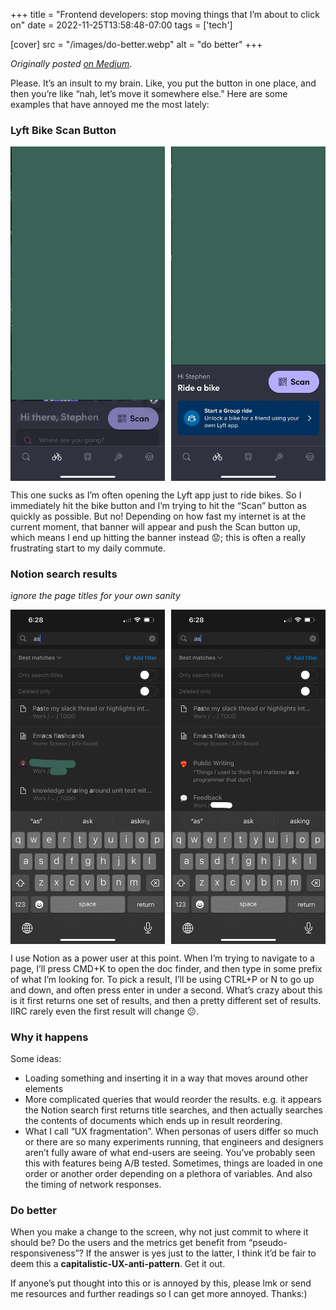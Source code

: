 +++
title = "Frontend developers: stop moving things that I’m about to click on"
date = 2022-11-25T13:58:48-07:00
tags = ['tech']

[cover]
src = "/images/do-better.webp"
alt = "do better"
+++

_Originally posted [on Medium](https://medium.com/@stephenjayakar/frontend-developers-stop-moving-things-that-im-about-to-click-on-5827bc0409b3)_.

Please. It’s an insult to my brain. Like, you put the button in one place, and then you’re like “nah, let’s move it somewhere else.” Here are some examples that have annoyed me the most lately:

### Lyft Bike Scan Button

<div style="display: flex; justify-content: space-between;">
  <img src="/images/lyft-1.webp" alt="lyft 1" style="width: 49%;">
  <img src="/images/lyft-2.webp" alt="lyft 2" style="width: 49%;">
</div>

This one sucks as I’m often opening the Lyft app just to ride bikes. So I immediately hit the bike button and I’m trying to hit the “Scan” button as quickly as possible. But no! Depending on how fast my internet is at the current moment, that banner will appear and push the Scan button up, which means I end up hitting the banner instead 😟; this is often a really frustrating start to my daily commute.

### Notion search results

_ignore the page titles for your own sanity_

<div style="display: flex; justify-content: space-between;">
  <img src="/images/notion-1.webp" alt="notion 1" style="width: 49%;">
  <img src="/images/notion-2.webp" alt="notion 2" style="width: 49%;">
</div>


I use Notion as a power user at this point. When I’m trying to navigate to a page, I’ll press CMD+K to open the doc finder, and then type in some prefix of what I’m looking for. To pick a result, I’ll be using CTRL+P or N to go up and down, and often press enter in under a second. What’s crazy about this is it first returns one set of results, and then a pretty different set of results. IIRC rarely even the first result will change 😕.

### Why it happens

Some ideas:

* Loading something and inserting it in a way that moves around other elements
* More complicated queries that would reorder the results. e.g. it appears the Notion search first returns title searches, and then actually searches the contents of documents which ends up in result reordering.
* What I call “UX fragmentation”. When personas of users differ so much or there are so many experiments running, that engineers and designers aren’t fully aware of what end-users are seeing. You’ve probably seen this with features being A/B tested. Sometimes, things are loaded in one order or another order depending on a plethora of variables. And also the timing of network responses.

### Do better

When you make a change to the screen, why not just commit to where it should be? Do the users and the metrics get benefit from “pseudo-responsiveness”? If the answer is yes just to the latter, I think it’d be fair to deem this a **capitalistic-UX-anti-pattern**. Get it out.

If anyone’s put thought into this or is annoyed by this, please lmk or send me resources and further readings so I can get more annoyed. Thanks:)
